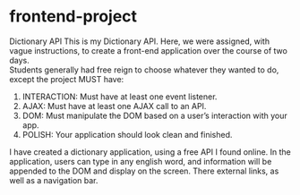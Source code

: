 # frontend-project
Dictionary API
This is my Dictionary API.
Here, we were assigned, with vague instructions, to create a front-end application over the course of two days.  
Students generally had free reign to choose whatever they wanted to do, except the project MUST have:

1. INTERACTION: Must have at least one event listener.
2. AJAX: Must have at least one AJAX call to an API.
3. DOM: Must manipulate the DOM based on a user’s interaction with your app.
4. POLISH: Your application should look clean and finished.

I have created a dictionary application, using a free API I found online.
In the application, users can type in any english word, and information will be appended to the DOM and display on the screen.
There external links, as well as a navigation bar.
 

